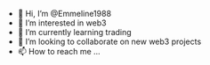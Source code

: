 - 👋 Hi, I’m @Emmeline1988
- 👀 I’m interested in web3
- 🌱 I’m currently learning trading
- 💞️ I’m looking to collaborate on new web3 projects
- 📫 How to reach me ...

<!---
Emmeline1988/Emmeline1988 is a ✨ special ✨ repository because its `README.md` (this file) appears on your GitHub profile.
You can click the Preview link to take a look at your changes.
--->

